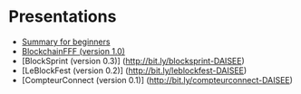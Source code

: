 # Presentations

- [Summary for beginners](https://frama.link/DAISEE-summary)
- [BlockchainFFF (version 1.0)](http://bit.ly/IMAL2016_DAISEE) 
- [BlockSprint (version 0.3)] (http://bit.ly/blocksprint-DAISEE)
- [LeBlockFest (version 0.2)] (http://bit.ly/leblockfest-DAISEE)
- [CompteurConnect (version 0.1)] (http://bit.ly/compteurconnect-DAISEE)
